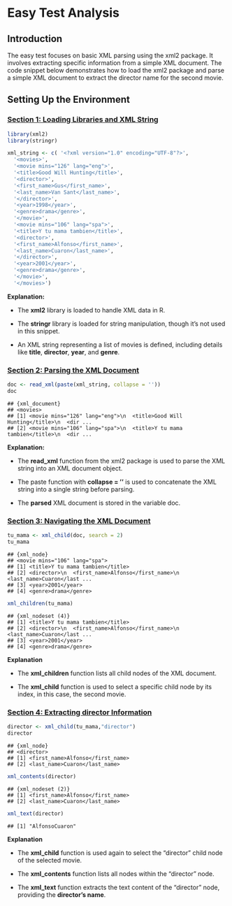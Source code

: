Easy Test Analysis
================

## Introduction

The easy test focuses on basic XML parsing using the xml2 package. It
involves extracting specific information from a simple XML document. The
code snippet below demonstrates how to load the xml2 package and parse a
simple XML document to extract the director name for the second movie.

## Setting Up the Environment

### <u>**Section 1: Loading Libraries and XML String**</u>

``` r
library(xml2)
library(stringr)

xml_string <- c( '<?xml version="1.0" encoding="UTF-8"?>',
  '<movies>',
  '<movie mins="126" lang="eng">',
  '<title>Good Will Hunting</title>',
  '<director>',
  '<first_name>Gus</first_name>',
  '<last_name>Van Sant</last_name>',
  '</director>',
  '<year>1998</year>',
  '<genre>drama</genre>',
  '</movie>',
  '<movie mins="106" lang="spa">',
  '<title>Y tu mama tambien</title>',
  '<director>',
  '<first_name>Alfonso</first_name>',
  '<last_name>Cuaron</last_name>',
  '</director>',
  '<year>2001</year>',
  '<genre>drama</genre>',
  '</movie>',
  '</movies>')
```

**Explanation:**

- The **xml2** library is loaded to handle XML data in R.

- The **stringr** library is loaded for string manipulation, though it’s
  not used in this snippet.

- An XML string representing a list of movies is defined, including
  details like **title**, **director**, **year**, and **genre**.  

### <u>**Section 2: Parsing the XML Document**</u>

``` r
doc <- read_xml(paste(xml_string, collapse = ''))
doc
```

    ## {xml_document}
    ## <movies>
    ## [1] <movie mins="126" lang="eng">\n  <title>Good Will Hunting</title>\n  <dir ...
    ## [2] <movie mins="106" lang="spa">\n  <title>Y tu mama tambien</title>\n  <dir ...

**Explanation:**

- The **read_xml** function from the xml2 package is used to parse the
  XML string into an XML document object.

- The paste function with **collapse = ’’** is used to concatenate the
  XML string into a single string before parsing.

- The **parsed** XML document is stored in the variable doc.

### <u>**Section 3: Navigating the XML Document**</u>

``` r
tu_mama <- xml_child(doc, search = 2)
tu_mama
```

    ## {xml_node}
    ## <movie mins="106" lang="spa">
    ## [1] <title>Y tu mama tambien</title>
    ## [2] <director>\n  <first_name>Alfonso</first_name>\n  <last_name>Cuaron</last ...
    ## [3] <year>2001</year>
    ## [4] <genre>drama</genre>

``` r
xml_children(tu_mama)
```

    ## {xml_nodeset (4)}
    ## [1] <title>Y tu mama tambien</title>
    ## [2] <director>\n  <first_name>Alfonso</first_name>\n  <last_name>Cuaron</last ...
    ## [3] <year>2001</year>
    ## [4] <genre>drama</genre>

**Explanation**

- The **xml_children** function lists all child nodes of the XML
  document.

- The **xml_child** function is used to select a specific child node by
  its index, in this case, the second movie.

### <u>**Section 4: Extracting director Information**</u>

``` r
director <- xml_child(tu_mama,"director")
director
```

    ## {xml_node}
    ## <director>
    ## [1] <first_name>Alfonso</first_name>
    ## [2] <last_name>Cuaron</last_name>

``` r
xml_contents(director)
```

    ## {xml_nodeset (2)}
    ## [1] <first_name>Alfonso</first_name>
    ## [2] <last_name>Cuaron</last_name>

``` r
xml_text(director)
```

    ## [1] "AlfonsoCuaron"

**Explanation**

- The **xml_child** function is used again to select the “director”
  child node of the selected movie.

- The **xml_contents** function lists all nodes within the “director”
  node.

- The **xml_text** function extracts the text content of the “director”
  node, providing the **director’s name**.
